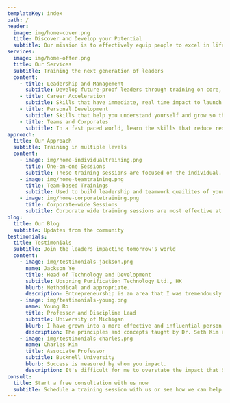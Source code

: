 ```yaml
---
templateKey: index
path: /
header:
  image: img/home-cover.png
  title: Discover and Develop your Potential
  subtitle: Our mission is to effectively equip people to excel in life and expand their influence
services:
  image: img/home-offer.png
  title: Our Services
  subtitle: Training the next generation of leaders
  content:
    - title: Leadership and Management
      subtitle: Develop future-proof leaders through training on core, timeless leadership skills
    - title: Career Acceleration
      subtitle: Skills that have immediate, real time impact to launch your career to the next level
    - title: Personal Development
      subtitle: Skills that help you understand yourself and grow so that you can then lead others
    - title: Teams and Corporates
      subtitle: In a fast paced world, learn the skills that reduce redundancy in teams and maximize impact
approach:
  title: Our Approach
  subtitle: Training in multiple levels
  content:
    - image: img/home-individualtraining.png
      title: One-on-one Sessions
      subtitle: These training sessions are focused on the individual. It is more effective for training soft skills
    - image: img/home-teamtraining.png
      title: Team-based Trainings
      subtitle: Used to build leadership and teamwork quailites of your members to work better as a team
    - image: img/home-corporatetraining.png
      title: Corporate-wide Sessions
      subtitle: Corporate wide training sessions are most effective at instilling and setting corporate culture
blog:
  title: Our Blog
  subtitle: Updates from the community
testimonials:
  title: Testimonials
  subtitle: Join the leaders impacting tomorrow's world
  content:
    - image: img/testimonials-jackson.png
      name: Jackson Ye
      title: Head of Technology and Development
      subtitle: Upspring Purification Technology Ltd., HK
      blurb: Methodical and appropriate.
      description: Entrepreneurship is an area that I was tremendously influenced by. Previously, the fear of failure was always something that held me back from pursuing my dreams. From the training I receivedout making them feeling discouraged. Ultimately, it is his oratory prowess, professional yet with a personal touch, perfected into a sublime concoction, which proves so effective in leading many others, like myself, to achieve our high, I learned to overcome that fear by placing my self-worth on something greater than achievements, circumstances or people. Doing so has liberated me to explore new opportunities and endeavors that I never believe was possible.
    - image: img/testimonials-young.png
      name: Young Ro
      title: Professor and Discipline Lead
      subtitle: University of Michigan
      blurb: I have grown into a more effective and influential person as a result.
      description: The principles and concepts taught by Dr. Seth Kim at Globalplex are enriching and transforming. Over the years, I have applied many of them to different spheres of my life - character development, professional occupation, leadership skills, family life, lay ministry, relationships, education - and I have grown into a more effective and influential person as a result.
    - image: img/testimonials-charles.png
      name: Charles Kim
      title: Associate Professor
      subtitle: Bucknell University
      blurb: Success is measured by whom you impact.
      description: It's difficult for me to overstate the impact that Seth Kim has on my life both professionally and personally. Through my formative years in graduate school, Seth was a mentor, teacher, and friend and through his investment in my life, I grew to be a leader. I believe one of the greatest attributes of a leader is that success is measured by whom you impact. As a professor, sometimes this impact is obscured because our greatest legacy is our students and their imprint on the world. That my role is to serve my students so that they would surpass me almost seems counterintuitive, yet I find that it motivates me to faithfulness and diligence.
consult:
  title: Start a free consultation with us now
  subtitle: Schedule a training session with us or see how we can help you and your team reach your full potential
---
```

